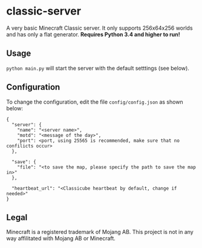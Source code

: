 # classic-server
A very basic Minecraft Classic server. It only supports 256x64x256 worlds and has only a flat generator.
**Requires Python 3.4 and higher to run!**

Usage
-----
`python main.py` will start the server with the default setttings (see below).

Configuration
-------------
To change the configuration, edit the file `config/config.json` as shown below:

```
{
  "server": {
    "name": "<server name>",
    "motd": "<message of the day>",
    "port": <port, using 25565 is recommended, make sure that no confilicts occur>
  },

  "save": {
    "file": "<to save the map, please specify the path to save the map in>"
  },

  "heartbeat_url": "<Classicube heartbeat by default, change if needed>"
}
```

Legal
-----
Minecraft is a registered trademark of Mojang AB. This project is not in any way affilitated with Mojang AB or Minecraft.
